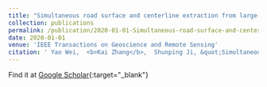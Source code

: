 ```yaml
---
title: "Simultaneous road surface and centerline extraction from large-scale remote sensing images using CNN-based segmentation and tracing"
collection: publications
permalink: /publication/2020-01-01-Simultaneous-road-surface-and-centerline-extraction-from-large-scale-remote-sensing-images-using-CNN-based-segmentation-and-tracing
date: 2020-01-01
venue: 'IEEE Transactions on Geoscience and Remote Sensing'
citation: ' Yao Wei,  <b>Kai Zhang</b>,  Shunping Ji, &quot;Simultaneous road surface and centerline extraction from large-scale remote sensing images using CNN-based segmentation and tracing.&quot; IEEE Transactions on Geoscience and Remote Sensing, 2020.'
---
```

Find it at [Google Scholar](https://scholar.google.com/scholar?q=Simultaneous+road+surface+and+centerline+extraction+from+large+scale+remote+sensing+images+using+CNN+based+segmentation+and+tracing){:target="_blank"} 